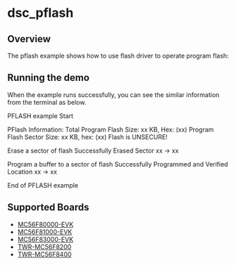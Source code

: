 # dsc_pflash

## Overview
The pflash example shows how to use flash driver to operate program flash:


## Running the demo
When the example runs successfully, you can see the similar information from the terminal as below.

 PFLASH example Start

 PFlash Information:
 Total Program Flash Size: xx KB, Hex: (xx)
 Program Flash Sector Size: xx KB, hex: (xx)
 Flash is UNSECURE!

 Erase a sector of flash
 Successfully Erased Sector xx -> xx

 Program a buffer to a sector of flash
 Successfully Programmed and Verified Location xx -> xx

 End of PFLASH example

## Supported Boards
- [MC56F80000-EVK](../../../_boards/mc56f80000evk/driver_examples/flash/pflash/example_board_readme.md)
- [MC56F81000-EVK](../../../_boards/mc56f81000evk/driver_examples/flash/pflash/example_board_readme.md)
- [MC56F83000-EVK](../../../_boards/mc56f83000evk/driver_examples/flash/pflash/example_board_readme.md)
- [TWR-MC56F8200](../../../_boards/twrmc56f8200/driver_examples/flash/pflash/example_board_readme.md)
- [TWR-MC56F8400](../../../_boards/twrmc56f8400/driver_examples/flash/pflash/example_board_readme.md)
